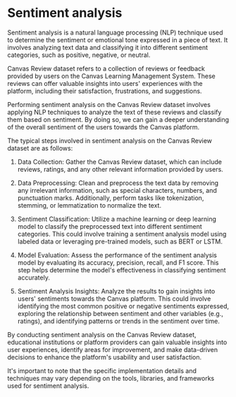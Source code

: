 # Sentiment analysis
Sentiment analysis is a natural language processing (NLP) technique used to determine the sentiment or emotional tone expressed in a piece of text. It involves analyzing text data and classifying it into different sentiment categories, such as positive, negative, or neutral.

Canvas Review dataset refers to a collection of reviews or feedback provided by users on the Canvas Learning Management System. These reviews can offer valuable insights into users' experiences with the platform, including their satisfaction, frustrations, and suggestions.

Performing sentiment analysis on the Canvas Review dataset involves applying NLP techniques to analyze the text of these reviews and classify them based on sentiment. By doing so, we can gain a deeper understanding of the overall sentiment of the users towards the Canvas platform.

The typical steps involved in sentiment analysis on the Canvas Review dataset are as follows:

1. Data Collection: Gather the Canvas Review dataset, which can include reviews, ratings, and any other relevant information provided by users.

2. Data Preprocessing: Clean and preprocess the text data by removing any irrelevant information, such as special characters, numbers, and punctuation marks. Additionally, perform tasks like tokenization, stemming, or lemmatization to normalize the text.

3. Sentiment Classification: Utilize a machine learning or deep learning model to classify the preprocessed text into different sentiment categories. This could involve training a sentiment analysis model using labeled data or leveraging pre-trained models, such as BERT or LSTM.

4. Model Evaluation: Assess the performance of the sentiment analysis model by evaluating its accuracy, precision, recall, and F1 score. This step helps determine the model's effectiveness in classifying sentiment accurately.

5. Sentiment Analysis Insights: Analyze the results to gain insights into users' sentiments towards the Canvas platform. This could involve identifying the most common positive or negative sentiments expressed, exploring the relationship between sentiment and other variables (e.g., ratings), and identifying patterns or trends in the sentiment over time.

By conducting sentiment analysis on the Canvas Review dataset, educational institutions or platform providers can gain valuable insights into user experiences, identify areas for improvement, and make data-driven decisions to enhance the platform's usability and user satisfaction.

It's important to note that the specific implementation details and techniques may vary depending on the tools, libraries, and frameworks used for sentiment analysis.
